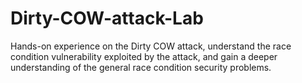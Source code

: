 # Dirty-COW-attack-Lab
Hands-on experience on the Dirty COW attack, understand the race condition vulnerability exploited by the attack, and gain a deeper understanding of the general race condition security problems.
